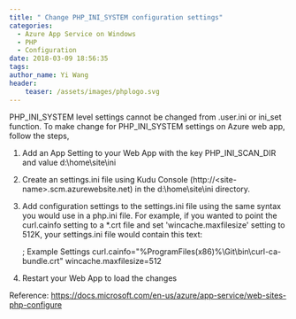 ```yaml
---
title: " Change PHP_INI_SYSTEM configuration settings"
categories:
  - Azure App Service on Windows
  - PHP
  - Configuration
date: 2018-03-09 18:56:35
tags:
author_name: Yi Wang
header:
    teaser: /assets/images/phplogo.svg
---
```


PHP\_INI\_SYSTEM level settings cannot be changed from .user.ini or ini\_set function. To make change for PHP\_INI\_SYSTEM settings on Azure web app, follow the steps,

1. Add an App Setting to your Web App with the key PHP\_INI\_SCAN\_DIR and value d:\\home\\site\\ini

2. Create an settings.ini file using Kudu Console (http://\<site-name\>.scm.azurewebsite.net) in the d:\\home\\site\\ini directory.

3. Add configuration settings to the settings.ini file using the same syntax you would use in a php.ini file. For example, if you wanted to point the curl.cainfo setting to a \*.crt file and set 'wincache.maxfilesize' setting to 512K, your settings.ini file would contain this text:

     ; Example Settings
     curl.cainfo="%ProgramFiles(x86)%\Git\bin\curl-ca-bundle.crt"
     wincache.maxfilesize=512

4. Restart your Web App to load the changes

Reference: <https://docs.microsoft.com/en-us/azure/app-service/web-sites-php-configure>
